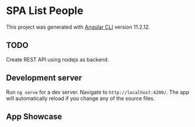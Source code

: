 # SPA List People

This project was generated with [Angular CLI](https://github.com/angular/angular-cli) version 11.2.12.

## TODO

Create REST API using nodejs as backend.

## Development server

Run `ng serve` for a dev server. Navigate to `http://localhost:4200/`. The app will automatically reload if you change
any of the source files.

## App Showcase


